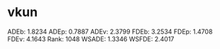 # vkun

ADEb: 1.8234
ADEp: 0.7887
ADEv: 2.3799
FDEb: 3.2534
FDEp: 1.4708
FDEv: 4.1643
Rank: 1048
WSADE: 1.3346
WSFDE: 2.4017
